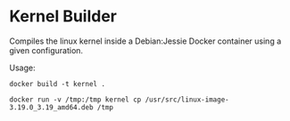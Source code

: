 # Kernel Builder

Compiles the linux kernel inside a Debian:Jessie Docker container using a given configuration.

Usage:

    docker build -t kernel .

    docker run -v /tmp:/tmp kernel cp /usr/src/linux-image-3.19.0_3.19_amd64.deb /tmp
